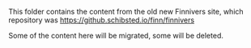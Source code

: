 This folder contains the content from the old new Finnivers site, which repository was https://github.schibsted.io/finn/finnivers

Some of the content here will be migrated, some will be deleted.
